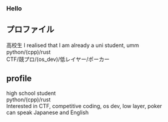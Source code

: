 ### Hello

## プロファイル<br>
高校生 I realised that I am already a uni student, umm<br>
python/(cpp)/rust<br>
CTF/競プロ/(os_dev)/低レイヤー/ポーカー<br>



## profile<br>
high school student<br>
python/(cpp)/rust<br>
Interested in CTF, competitive coding, os dev, low layer, poker<br>
can speak Japanese and English<br>
